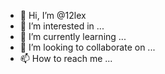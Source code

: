 - 👋 Hi, I’m @12lex
- 👀 I’m interested in ...
- 🌱 I’m currently learning ...
- 💞️ I’m looking to collaborate on ...
- 📫 How to reach me ...

<!---
12lex/12lex is a ✨ special ✨ repository because its `README.md` (this file) appears on your GitHub profile.
You can click the Preview link to take a look at your changes.
--->
